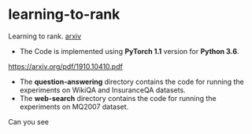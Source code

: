 # learning-to-rank
 Learning to rank. [arxiv](https://arxiv.org/abs/1910.10410) 
- The Code is implemented using __PyTorch 1.1__ version for __Python 3.6__. 

https://arxiv.org/pdf/1910.10410.pdf


- The __question-answering__ directory contains the code for running the experiments on WikiQA and InsuranceQA datasets.
- The __web-search__ directory contains the code for running the experiments on MQ2007 dataset.


Can you see 

